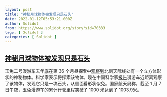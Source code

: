 ```yaml
---
layout: post
title: "神秘月球物体被发现只是石头"
date: 2022-01-12T05:53:21.000Z
author: Solidot
from: https://www.solidot.org/story?sid=70333
tags: [ Solidot ]
categories: [ Solidot ]
---
```

<!--1641966801000-->
[神秘月球物体被发现只是石头](https://www.solidot.org/story?sid=70333)
------

<div>
玉兔二号漫游车去年底在第 36 个月昼探索中<a href="https://www.solidot.org/story?sid=69911" target="_blank">观察到</a>北侧天际线处有一个立方体形状的神秘物体。科学家表示将探索该物体。现在中国科学家<a href="http://www.cnsa.gov.cn/n6758823/n6758838/c6813049/content.html">报告</a>漫游车近距离观察了该物体，发现它只是一块石头，从侧面看形状似兔。国家航天局称，截至 1 月 7 日午夜，玉兔漫游车的累计行驶里程突破了 1000 米达到了 1003.9米。
</div>
